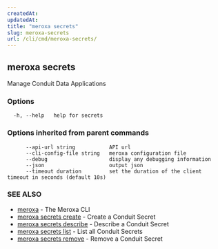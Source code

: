 ```yaml
---
createdAt: 
updatedAt: 
title: "meroxa secrets"
slug: meroxa-secrets
url: /cli/cmd/meroxa-secrets/
---
```

## meroxa secrets

Manage Conduit Data Applications

### Options

```
  -h, --help   help for secrets
```

### Options inherited from parent commands

```
      --api-url string           API url
      --cli-config-file string   meroxa configuration file
      --debug                    display any debugging information
      --json                     output json
      --timeout duration         set the duration of the client timeout in seconds (default 10s)
```

### SEE ALSO

* [meroxa](/cli/cmd/meroxa/)	 - The Meroxa CLI
* [meroxa secrets create](/cli/cmd/meroxa-secrets-create/)	 - Create a Conduit Secret
* [meroxa secrets describe](/cli/cmd/meroxa-secrets-describe/)	 - Describe a Conduit Secret
* [meroxa secrets list](/cli/cmd/meroxa-secrets-list/)	 - List all Conduit Secrets
* [meroxa secrets remove](/cli/cmd/meroxa-secrets-remove/)	 - Remove a Conduit Secret

